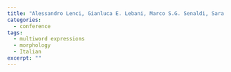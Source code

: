 ```yaml
---
title: "Alessandro Lenci, Gianluca E. Lebani, Marco S.G. Senaldi, Sara Castagnoli, Francesca Masini, and <strong>Malvina Nissim</strong>. Mapping the Constructicon with <em>SYMPAThy</em>: Italian Word Combinations between fixedness and productivity. In <em>Proceedings of Networds</em>, Pisa, 2015."
categories: 
  - conference
tags:
  - multiword expressions
  - morphology
  - Italian
excerpt: ""
---
```




